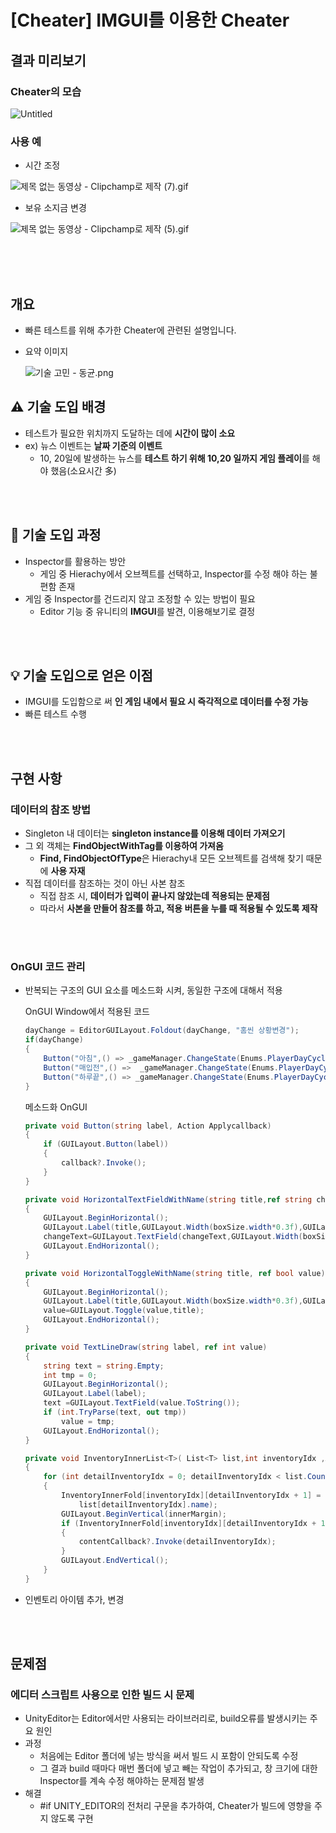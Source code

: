 # [Cheater] IMGUI를 이용한 Cheater

## 결과 미리보기

### Cheater의 모습

![Untitled](Image/content1.png)

### 사용 예

- 시간 조정

![제목 없는 동영상 - Clipchamp로 제작 (7).gif](Image/content2.gif)

- 보유 소지금 변경

![제목 없는 동영상 - Clipchamp로 제작 (5).gif](Image/content3.gif)

<br>
<br>
<br>

## 개요

- 빠른 테스트를 위해 추가한 Cheater에 관련된 설명입니다.
- 요약 이미지
    
    ![기술 고민 - 동균.png](Image/content4.png)
    

## ⚠️ **기술 도입 배경**

- 테스트가 필요한 위치까지 도달하는 데에 **시간이 많이 소요**
- ex) 뉴스 이벤트는 **날짜 기준의 이벤트**
    - 10, 20일에 발생하는 뉴스를 **테스트 하기 위해 10,20 일까지 게임 플레이**를 해야 했음(소요시간 多)

<br>
<br>

## 🤔 **기술 도입 과정**

- Inspector를 활용하는 방안
    - 게임 중 Hierachy에서 오브젝트를 선택하고, Inspector를 수정 해야 하는 불편함 존재
- 게임 중 Inspector를 건드리지 않고 조정할 수 있는 방법이 필요
    - Editor 기능 중 유니티의 **IMGUI**를 발견, 이용해보기로 결정

<br>
<br>

## **💡 기술 도입으로 얻은 이점**

- IMGUI를 도입함으로 써 **인 게임 내에서 필요 시 즉각적으로 데이터를 수정 가능**
- 빠른 테스트 수행

<br>
<br>

## 구현 사항

### 데이터의 참조 방법

- Singleton 내 데이터는 **singleton instance를 이용해 데이터 가져오기**
- 그 외 객체는 **FindObjectWithTag를 이용하여 가져옴**
    - **Find, FindObjectOfType**은 Hierachy내 모든 오브젝트를 검색해 찾기 때문에 **사용 자재**
- 직접 데이터를 참조하는 것이 아닌 사본 참조
    - 직접 참조 시, **데이터가 입력이 끝나지 않았는데 적용되는 문제점**
    - 따라서 **사본을 만들어 참조를 하고, 적용 버튼을 누를 때 적용될 수 있도록 제작**

<br>
<br>

### OnGUI 코드 관리

- 반복되는 구조의 GUI 요소를 메소드화 시켜, 동일한 구조에 대해서 적용
    
    OnGUI Window에서 적용된 코드
    
    ```csharp
    dayChange = EditorGUILayout.Foldout(dayChange, "홈씬 상황변경");
    if(dayChange)
    {
        Button("아침",() => _gameManager.ChangeState(Enums.PlayerDayCycleState.StartStore));
        Button("매입전",() =>  _gameManager.ChangeState(Enums.PlayerDayCycleState.OpenMarket));
        Button("하루끝",() => _gameManager.ChangeState(Enums.PlayerDayCycleState.DayEnd));
    }
    ```
    
    메소드화 OnGUI
    
    ```csharp
    private void Button(string label, Action Applycallback)
    {
        if (GUILayout.Button(label))
        {
            callback?.Invoke();
        }
    }
    
    private void HorizontalTextFieldWithName(string title,ref string changeText)
    {
        GUILayout.BeginHorizontal();
        GUILayout.Label(title,GUILayout.Width(boxSize.width*0.3f),GUILayout.MaxWidth(boxSize.width*0.3f));
        changeText=GUILayout.TextField(changeText,GUILayout.Width(boxSize.width*0.6f),GUILayout.MaxWidth(boxSize.width*0.6f));
        GUILayout.EndHorizontal();
    }
    
    private void HorizontalToggleWithName(string title, ref bool value)
    {
        GUILayout.BeginHorizontal();
        GUILayout.Label(title,GUILayout.Width(boxSize.width*0.3f),GUILayout.MaxWidth(boxSize.width*0.3f));
        value=GUILayout.Toggle(value,title);
        GUILayout.EndHorizontal();
    }
    
    private void TextLineDraw(string label, ref int value)
    {
        string text = string.Empty;
        int tmp = 0;
        GUILayout.BeginHorizontal();
        GUILayout.Label(label);
        text =GUILayout.TextField(value.ToString());
        if (int.TryParse(text, out tmp))
            value = tmp;
        GUILayout.EndHorizontal();
    }
    
    private void InventoryInnerList<T>( List<T> list,int inventoryIdx ,Action<int> contentCallback) where T : BaseData
    {
        for (int detailInventoryIdx = 0; detailInventoryIdx < list.Count; ++detailInventoryIdx)
        {
            InventoryInnerFold[inventoryIdx][detailInventoryIdx + 1] = EditorGUILayout.Foldout(InventoryInnerFold[inventoryIdx][detailInventoryIdx + 1],
                list[detailInventoryIdx].name);
            GUILayout.BeginVertical(innerMargin);
            if (InventoryInnerFold[inventoryIdx][detailInventoryIdx + 1])
            {
                contentCallback?.Invoke(detailInventoryIdx);
            }
            GUILayout.EndVertical();
        }
    }
    ```
    

- 인벤토리 아이템 추가, 변경

<br>
<br>

## 문제점

### 에디터 스크립트 사용으로 인한 **빌드 시 문제**

- UnityEditor는 Editor에서만 사용되는 라이브러리로, build오류를 발생시키는 주요 원인
- 과정
    - 처음에는 Editor 폴더에 넣는 방식을 써서 빌드 시 포함이 안되도록 수정
    - 그 결과 build 때마다 매번 폴더에 넣고 빼는 작업이 추가되고, 
    창 크기에 대한 Inspector를 계속 수정 해야하는 문제점 발생
- 해결
    - #if UNITY_EDITOR의 전처리 구문을 추가하여, Cheater가 빌드에 영향을 주지 않도록 구현